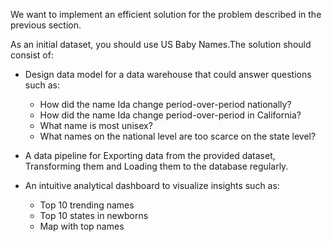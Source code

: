 We want to implement an efficient solution for the problem described in the previous section. 

As an initial dataset, you should use US Baby Names.The solution should consist of:

- Design data model for a data warehouse that could answer questions such as:
    - How did the name Ida change period-over-period nationally?
    - How did the name Ida change period-over-period in California?
    - What name is most unisex?
    - What names on the national level are too scarce on the state level?

- A data pipeline for Exporting data from the provided dataset, Transforming them and Loading them to the database regularly.

- An intuitive analytical dashboard to visualize insights such as:
    - Top 10 trending names
    - Top 10 states in newborns
    - Map with top names

